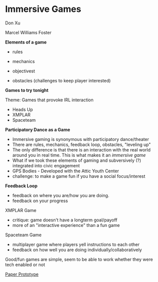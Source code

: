 # Immersive Games

Don Xu

Marcel Williams Foster

**Elements of a game**

*   rules
*   mechanics
*   objectivest

*   obstacles (challenges to keep player interested)

**Games to try tonight**

Theme: Games that provoke IRL interaction

*   Heads Up
*   XMPLAR
*   Spaceteam

**Participatory Dance as a Game**

*   Immersive gaming is synonymous with participatory dance/theater
*   There are rules, mechanics, feedback loop, obstacles, "leveling up"
*   The only difference is that there is an interaction with the real world around you in real time. This is what makes it an _immersive game_
*   What if we took these elements of gaming and subversively (?) integrated into civic engagement
*   GPS Bodies - Developed with the Attic Youth Center
*   challenge: to make a game fun if you have a social focus/interest

**Feedback Loop**

*   feedback on where you are/how you are doing. 
*   feedback on your progress

XMPLAR Game

*   critique: game doesn't have a longterm goal/payoff
*   more of an "interactive experience" than a fun game

Spaceteam Game

*   multiplayer game where players yell instructions to each other
*   feedback on how well you are doing individually/collaboratively

Good/fun games are simple, seem to be able to work whether they were tech enabled or not

[Paper Prototype](http://www.fatcowgames.net/blog-game-design-paper-prototyping/)